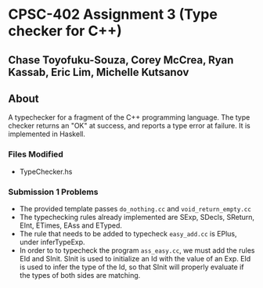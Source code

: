 # CPSC-402 Assignment 3 (Type checker for C++)
## Chase Toyofuku-Souza, Corey McCrea, Ryan Kassab, Eric Lim, Michelle Kutsanov
## About
A typechecker for a fragment of the C++ programming language. The type checker returns an "OK" at success, and reports a type error at failure. It is implemented in Haskell. 

### Files Modified
- TypeChecker.hs

### Submission 1 Problems
- The provided template passes `do_nothing.cc` and `void_return_empty.cc`
- The typechecking rules already implemented are SExp, SDecls, SReturn, EInt, ETimes, EAss and ETyped. 
- The rule that needs to be added to typecheck `easy_add.cc` is EPlus, under inferTypeExp.
- In order to to typecheck the program `ass_easy.cc`, we must add the rules EId and SInit. SInit is used to initialize an Id with the value of an Exp. EId is used to infer the type of the Id, so that SInit will properly evaluate if the types of both sides are matching.
